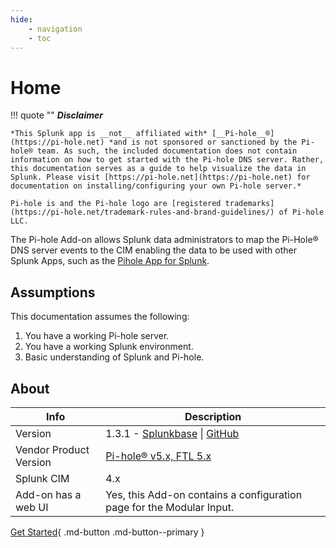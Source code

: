 ```yaml
---
hide:
    - navigation
    - toc
---
```

# Home

!!! quote ""
    __*Disclaimer*__

    *This Splunk app is __not__ affiliated with* [__Pi-hole__®](https://pi-hole.net) *and is not sponsored or sanctioned by the Pi-hole® team. As such, the included documentation does not contain information on how to get started with the Pi-hole DNS server. Rather, this documentation serves as a guide to help visualize the data in Splunk. Please visit [https://pi-hole.net](https://pi-hole.net) for documentation on installing/configuring your own Pi-hole server.*

    Pi-hole is and the Pi-hole logo are [registered trademarks](https://pi-hole.net/trademark-rules-and-brand-guidelines/) of Pi-hole LLC.

The Pi-hole Add-on allows Splunk data administrators to map the Pi-Hole® DNS server events to the CIM enabling the data to be used with other Splunk Apps, such as the [Pihole App for Splunk](https://splunkbase.splunk.com/app/4506).

## Assumptions

This documentation assumes the following:

1. You have a working Pi-hole server.
2. You have a working Splunk environment.
3. Basic understanding of Splunk and Pi-hole.

## About

Info | Description
------|----------
Version | 1.3.1 - [Splunkbase](https://splunkbase.splunk.com/app/4505) \| [GitHub](https://github.com/ZachChristensen28/TA-pihole_dns)
Vendor Product Version | [Pi-hole® v5.x, FTL 5.x](https://pi-hole.net/)
Splunk CIM | 4.x
Add-on has a web UI | Yes, this Add-on contains a configuration page for the Modular Input.

[Get Started](getting-started/pihole-logging-requirements.md){ .md-button .md-button--primary }

